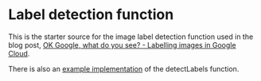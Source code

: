 # Label detection function

This is the starter source for the image label detection function used in the blog post, [OK Google, what do you see? - Labelling images in Google Cloud](https://blog.scottlogic.com/2020/01/27/labelling-images-in-google-cloud.html).

There is also an [example implementation](/example-function) of the detectLabels function.
